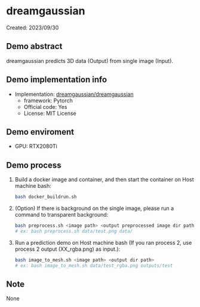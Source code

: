# dreamgaussian
Created: 2023/09/30

## Demo abstract
dreamgaussian predicts 3D data (Output) from single image (Input).

## Demo implementation info
- Implementation: [dreamgaussian/dreamgaussian](https://github.com/dreamgaussian/dreamgaussian)
  - framework: Pytorch
  - Official code: Yes
  - License: MIT License

## Demo enviroment
- GPU: RTX2080Ti

## Demo process
1. Build a docker image and container, and then start the container on Host machine bash:
    ```bash
    bash docker_buildrun.sh
    ```
2. (Option) If there is background on the single image, please run a command to transparent background:
    ```bash
    bash preprocess.sh <image path> <output preprocessed image dir path>
    # ex: bash preprocess.sh data/test.png data/
    ```
3. Run a prediction demo on Host machine bash (If you ran process 2, use process 2 output (XX_rgba.png) as input.):
    ```bash
    bash image_to_mesh.sh <image path> <output dir path>
    # ex: bash image_to_mesh.sh data/test_rgba.png outputs/test
    ```

## Note
None
